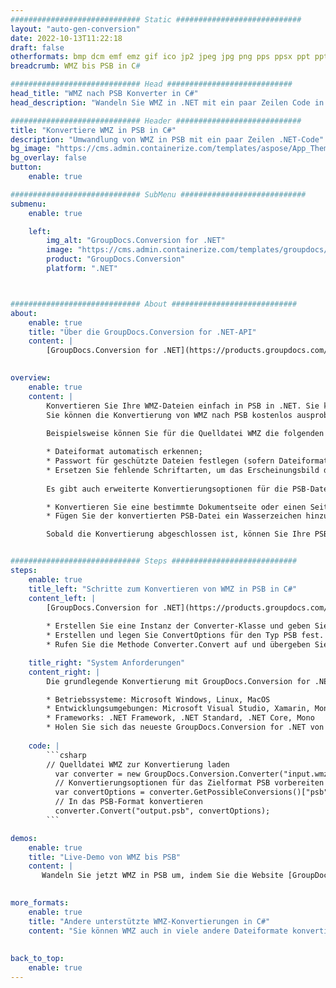 ```yaml
---
############################# Static ############################
layout: "auto-gen-conversion"
date: 2022-10-13T11:22:18
draft: false
otherformats: bmp dcm emf emz gif ico jp2 jpeg jpg png pps ppsx ppt pptx psb psd svg svgz tga tif tiff webp wmf wmz
breadcrumb: WMZ bis PSB in C#

############################# Head ############################
head_title: "WMZ nach PSB Konverter in C#"
head_description: "Wandeln Sie WMZ in .NET mit ein paar Zeilen Code in PSB um. Verwenden Sie die GroupDocs Document Conversion API, um über 160 Dateiformate zu konvertieren."

############################# Header ############################
title: "Konvertiere WMZ in PSB in C#"
description: "Umwandlung von WMZ in PSB mit ein paar Zeilen .NET-Code"
bg_image: "https://cms.admin.containerize.com/templates/aspose/App_Themes/V3/images/bg/header1.png"
bg_overlay: false
button:
    enable: true

############################# SubMenu ############################
submenu:
    enable: true

    left:
        img_alt: "GroupDocs.Conversion for .NET"
        image: "https://cms.admin.containerize.com/templates/groupdocs/images/product-logos/90x90-noborder/groupdocs-conversion-net.png"
        product: "GroupDocs.Conversion"
        platform: ".NET"



############################# About ############################
about:
    enable: true
    title: "Über die GroupDocs.Conversion for .NET-API"
    content: |
        [GroupDocs.Conversion for .NET](https://products.groupdocs.com/conversion/net/) kann verwendet werden, um Microsoft Word, Excel, PowerPoint, PDF, Visio und andere Formate zu konvertieren. GroupDocs.Conversion ist eine eigenständige API, die sich für Backend- und interne Systeme eignet, bei denen eine hohe Leistung erforderlich ist. Es ist unabhängig von Software wie Microsoft oder Open Office.
    

overview:
    enable: true
    content: |
        Konvertieren Sie Ihre WMZ-Dateien einfach in PSB in .NET. Sie können nur ein paar C#-Codezeilen auf jeder Plattform Ihrer Wahl verwenden, z. B. Windows, Linux, macOS.
        Sie können die Konvertierung von WMZ nach PSB kostenlos ausprobieren und die Qualität der Konvertierungsergebnisse bewerten. Neben einfachen Dateikonvertierungsszenarien können Sie erweiterte Optionen zum Laden der Quelldatei WMZ und zum Speichern des Ausgabeergebnisses PSB ausprobieren. 
        
        Beispielsweise können Sie für die Quelldatei WMZ die folgenden Ladeoptionen verwenden:

        * Dateiformat automatisch erkennen;
        * Passwort für geschützte Dateien festlegen (sofern Dateiformat dies unterstützt);
        * Ersetzen Sie fehlende Schriftarten, um das Erscheinungsbild des Dokuments beizubehalten.
        
        Es gibt auch erweiterte Konvertierungsoptionen für die PSB-Datei:

        * Konvertieren Sie eine bestimmte Dokumentseite oder einen Seitenbereich;
        * Fügen Sie der konvertierten PSB-Datei ein Wasserzeichen hinzu und vieles mehr.

        Sobald die Konvertierung abgeschlossen ist, können Sie Ihre PSB-Datei im lokalen Dateipfad oder auf einem Speicher von Drittanbietern wie FTP, Amazon S3, Google Drive, Dropbox usw. speichern. Bitte beachten Sie, dass Sie WMZ in PSB muss keine zusätzliche Software installiert werden - wie MS Office, Open Office, Adobe Acrobat Reader etc.


############################# Steps ############################
steps:
    enable: true
    title_left: "Schritte zum Konvertieren von WMZ in PSB in C#"
    content_left: |
        [GroupDocs.Conversion for .NET](https://products.groupdocs.com/conversion/net/) erleichtert Entwicklern das Konvertieren einer WMZ-Datei in PSB mit wenigen Codezeilen.
        
        * Erstellen Sie eine Instanz der Converter-Klasse und geben Sie die Datei WMZ mit dem vollständigen Pfad an
        * Erstellen und legen Sie ConvertOptions für den Typ PSB fest.
        * Rufen Sie die Methode Converter.Convert auf und übergeben Sie den vollständigen Pfad und das Format (PSB) als Parameter

    title_right: "System Anforderungen"
    content_right: |
        Die grundlegende Konvertierung mit GroupDocs.Conversion for .NET kann in nur wenigen einfachen Schritten durchgeführt werden. Unsere APIs werden auf allen wichtigen Plattformen und Betriebssystemen unterstützt. Stellen Sie vor dem Ausführen des folgenden Codes sicher, dass die folgenden Voraussetzungen auf Ihrem System installiert sind.

        * Betriebssysteme: Microsoft Windows, Linux, MacOS
        * Entwicklungsumgebungen: Microsoft Visual Studio, Xamarin, MonoDevelop
        * Frameworks: .NET Framework, .NET Standard, .NET Core, Mono
        * Holen Sie sich das neueste GroupDocs.Conversion for .NET von [Nuget](https://www.nuget.org/packages/groupdocs.conversion)
         
    code: |
        ```csharp    
        // Quelldatei WMZ zur Konvertierung laden
          var converter = new GroupDocs.Conversion.Converter("input.wmz");
          // Konvertierungsoptionen für das Zielformat PSB vorbereiten
          var convertOptions = converter.GetPossibleConversions()["psb"].ConvertOptions;
          // In das PSB-Format konvertieren
          converter.Convert("output.psb", convertOptions);
        ```

demos:
    enable: true
    title: "Live-Demo von WMZ bis PSB"
    content: |
       Wandeln Sie jetzt WMZ in PSB um, indem Sie die Website [GroupDocs.Conversion App](https://products.groupdocs.app/conversion/family) besuchen. Die Online-Demo hat die folgenden Vorteile
          

more_formats:
    enable: true
    title: "Andere unterstützte WMZ-Konvertierungen in C#"
    content: "Sie können WMZ auch in viele andere Dateiformate konvertieren. Bitte sehen Sie sich die Liste unten an."
       
       
back_to_top:
    enable: true
---
```

